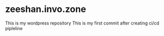 # zeeshan.invo.zone
This is my wordpress repository
This is my first commit after creating ci/cd pipleline


